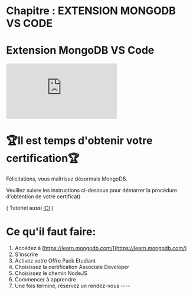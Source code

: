 # Chapitre : EXTENSION MONGODB VS CODE


# Extension MongoDB VS Code

<iframe allowfullscreen="true" frameborder="0" src="https://www.youtube.com/embed/m5aZfdMsVQ4"></iframe>

# 🏆Il est temps d'obtenir votre certification🏆

Félicitations, vous maîtrisez désormais MongoDB.

Veuillez suivre les instructions ci-dessous pour démarrer la procédure d'obtention de votre certificat)

( Tutoriel aussi [ICI](https://gomycode.notion.site/How-to-get-certifications-095f0b35fe6442e799494a58812f9de6) )

# Ce qu'il faut faire:

1. Accédez à [https://learn.mongodb.com/](https://learn.mongodb.com/)
2. S'inscrire
3. Activez votre Offre Pack Etudiant
4. Choisissez la certification Associate Developer
5. Choisissez le chemin NodeJS
6. Commencer à apprendre
7. Une fois terminé, réservez un rendez-vous ----
